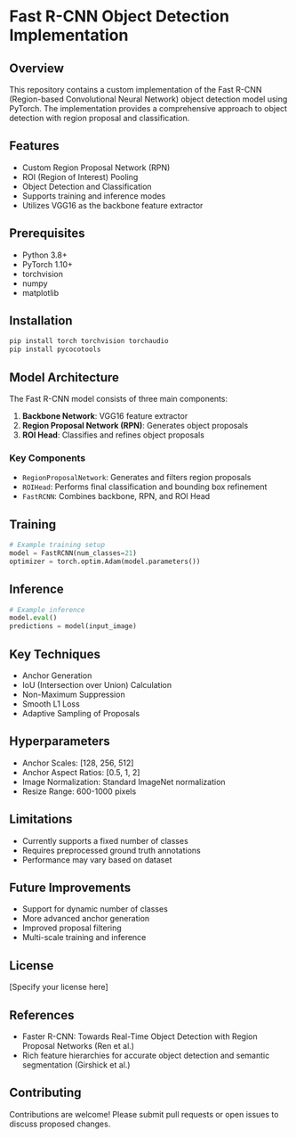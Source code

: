 # Fast R-CNN Object Detection Implementation

## Overview
This repository contains a custom implementation of the Fast R-CNN (Region-based Convolutional Neural Network) object detection model using PyTorch. The implementation provides a comprehensive approach to object detection with region proposal and classification.

## Features
- Custom Region Proposal Network (RPN)
- ROI (Region of Interest) Pooling
- Object Detection and Classification
- Supports training and inference modes
- Utilizes VGG16 as the backbone feature extractor

## Prerequisites
- Python 3.8+
- PyTorch 1.10+
- torchvision
- numpy
- matplotlib

## Installation
```bash
pip install torch torchvision torchaudio
pip install pycocotools
```

## Model Architecture
The Fast R-CNN model consists of three main components:
1. **Backbone Network**: VGG16 feature extractor
2. **Region Proposal Network (RPN)**: Generates object proposals
3. **ROI Head**: Classifies and refines object proposals

### Key Components
- `RegionProposalNetwork`: Generates and filters region proposals
- `ROIHead`: Performs final classification and bounding box refinement
- `FastRCNN`: Combines backbone, RPN, and ROI Head

## Training
```python
# Example training setup
model = FastRCNN(num_classes=21)
optimizer = torch.optim.Adam(model.parameters())
```

## Inference
```python
# Example inference
model.eval()
predictions = model(input_image)
```

## Key Techniques
- Anchor Generation
- IoU (Intersection over Union) Calculation
- Non-Maximum Suppression
- Smooth L1 Loss
- Adaptive Sampling of Proposals

## Hyperparameters
- Anchor Scales: [128, 256, 512]
- Anchor Aspect Ratios: [0.5, 1, 2]
- Image Normalization: Standard ImageNet normalization
- Resize Range: 600-1000 pixels

## Limitations
- Currently supports a fixed number of classes
- Requires preprocessed ground truth annotations
- Performance may vary based on dataset

## Future Improvements
- Support for dynamic number of classes
- More advanced anchor generation
- Improved proposal filtering
- Multi-scale training and inference

## License
[Specify your license here]

## References
- Faster R-CNN: Towards Real-Time Object Detection with Region Proposal Networks (Ren et al.)
- Rich feature hierarchies for accurate object detection and semantic segmentation (Girshick et al.)

## Contributing
Contributions are welcome! Please submit pull requests or open issues to discuss proposed changes.
